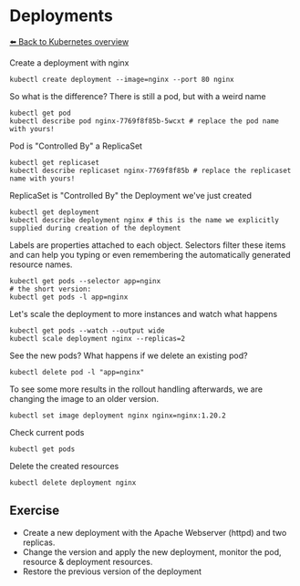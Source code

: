 # Deployments
[⬅️ Back to Kubernetes overview](README.md)

Create a deployment with nginx
```shell
kubectl create deployment --image=nginx --port 80 nginx 
```

So what is the difference? There is still a pod, but with a weird name
```shell
kubectl get pod
kubectl describe pod nginx-7769f8f85b-5wcxt # replace the pod name with yours!
```

Pod is "Controlled By" a ReplicaSet
```shell
kubectl get replicaset
kubectl describe replicaset nginx-7769f8f85b # replace the replicaset name with yours!
```

ReplicaSet is "Controlled By" the Deployment we've just created
```shell
kubectl get deployment
kubectl describe deployment nginx # this is the name we explicitly supplied during creation of the deployment
```

Labels are properties attached to each object. Selectors filter these items and can help you typing or even remembering the automatically generated resource names.
```shell
kubectl get pods --selector app=nginx
# the short version:
kubectl get pods -l app=nginx
```

Let's scale the deployment to more instances and watch what happens
```shell
kubectl get pods --watch --output wide
kubectl scale deployment nginx --replicas=2
```

See the new pods? What happens if we delete an existing pod?
```shell
kubectl delete pod -l "app=nginx"
```

To see some more results in the rollout handling afterwards, we are changing the image to an older version.
```shell
kubectl set image deployment nginx nginx=nginx:1.20.2
```

Check current pods
```shell
kubectl get pods
```

Delete the created resources
```shell
kubectl delete deployment nginx
```

## Exercise
* Create a new deployment with the Apache Webserver (httpd) and two replicas.
* Change the version and apply the new deployment, monitor the pod, resource & deployment resources.
* Restore the previous version of the deployment
